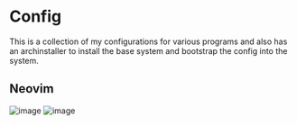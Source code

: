 # Config

This is a collection of my configurations for various programs and also has an archinstaller to install the base system and bootstrap the config into the system.

## Neovim
![image](https://github.com/user-attachments/assets/90acb19a-d018-4f89-8dac-023f1b143e39)
![image](https://github.com/user-attachments/assets/41694281-beee-4723-9cf9-32c3ff670b52)


